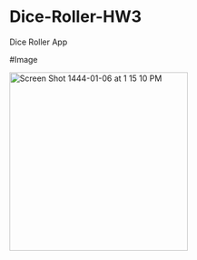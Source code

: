 # Dice-Roller-HW3
Dice Roller App

#Image


<img width="314" alt="Screen Shot 1444-01-06 at 1 15 10 PM" src="https://user-images.githubusercontent.com/83320125/182823265-c190c5f6-6c9b-4954-8ef4-b37832c5c6f3.png">

